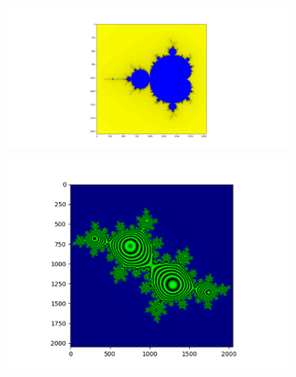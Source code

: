 ![Mandelbrot set](mandelbrot.png)



![Julia set for simple quadratic non-linearity, Siegel disks](julia_siegel.png)
